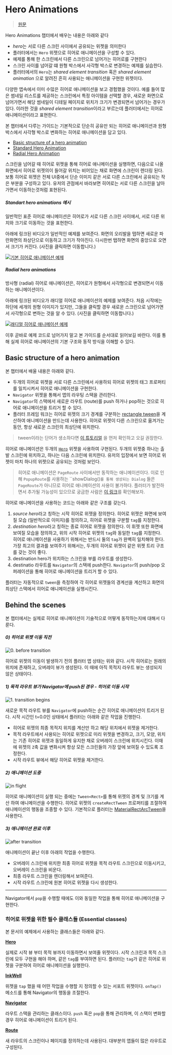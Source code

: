 # Hero Animations

> [원문](https://flutter.io/docs/development/ui/animations/hero-animations#basic-structure-of-a-hero-animation)

Hero Animations 챕터에서 배우는 내용은 아래와 같다
- *hero*는 서로 다른 스크린 사이에서 공유되는 위젯을 의미한다
- 플러터에서는 `Hero` 위젯으로 히어로 애니메이션을 구성할 수 있다.
- 예제를 통해 한 스크린에서 다른 스크린으로 넘어가는 히어로를 구현한다
- 스크린 사이를 넘어갈 떄 원형 박스에서 사각형 박스로 변경하는 예제를 실습한다.
- 플러터에서의 `Hero`는 *shared element transition* 혹은 *shared element animation*
으로 알려진 흔히 사용되는 애니메이션을 구현한 위젯이다.

다양한 앱속에서 이미 수많은 히어로 애니메이션을 보고 경험했을 것이다.
예를 들어 많은 썸네일 리스트를 제공하는 스크린에서 특정 아이템을 선택할 경우,
새로운 화면으로 넘어가면서 해당 썸네일이 디테일 페이지로 위치가 크기가 변경되면서
넘어가는 경우가 있다. 이러한 것을 *shared element transition*이라고 부르는데
플러터에서는 히어로 애니메이션이라고 표현한다.

본 챕터에서 다루는 가이드는 기본적으로 단순히 공유만 되는 히어로 애니메이션과
원형 박스에서 사각형 박스로 변화하는 히어로 애니메이션을 담고 있다.

- [Basic structure of a hero animation](#Basic-structure-of-a-hero-animation)
- [Standard Hero Animation](#Standard-Hero-Animation)
- [Radial Hero Animation](#Radial-Hero-Animation)

스크린을 넘어갈 때 히어로 위젯을 통해 히어로 애니메이션을 실행하면,
다음으로 나올 화면에서 히어로 위젯의이 들어갈 위치는 비어있는 채로 화면에
스크린이 렌더링 된다. 보통 히어로 위젯은 전체 UI중에서 단순 이미지 같은
서로 다른 스크린에서 공유되는 작은 부분을 구성하고 있다. 유저의 관점에서
바라보면 히어로는 서로 다른 스크린을 날아가면서 이동하는것처럼 표현된다.

##### Standart hero animations 예시

일반적인 표준 히어로 애니메이션은 히어로가 서로 다른 스크린 사이에서,
서로 다른 위치와 크기로 이동하는 것을 표현한다.

아래에 링크된 비디오가 일반적인 예제를 보여준다. 화면의 오리발을 탭하면
새로운 파란화면의 좌상단으로 이동하고 크기가 작아진다. 다시한번 탭하면
화면의 중앙으로 오면서 크기가 커진다. (사진을 클릭하면 이동합니다.)

[![기본 히어로 애니메이션 예제](http://img.youtube.com/vi/CEcFnqRDfgw/0.jpg)](https://youtu.be/CEcFnqRDfgw)

##### Radial hero animations

방사형 (radial) 히어로 애니메이션은, 히어로가 원형에서 사각형으로 변경되면서
이동하는 애니메이션이다.

아래에 링크된 비디오가 래디얼 히어로 애니메이션의 예제를 보여준다.
처음 시작에는 하단에 세개의 원형 이미지가 있지만, 그들을 클릭할 경우
새로운 스크린으로 넘어가면서 사각형으로 변하는 것을 알 수 있다. (사진을 클릭하면 이동합니다.)

[![래디얼 히어로 애니메이션 예제](http://img.youtube.com/vi/LWKENpwDKiM/0.jpg)](https://youtu.be/LWKENpwDKiM)

이후 곧바로 예제 코드로 넘어가지 말고 본 가이드를 순서대로 읽어보길 바란다.
이를 통해 실제 히어로 애니메이션의 기본 구조와 동작 방식을 이해할 수 있다.

## Basic structure of a hero animation

본 챕터에서 배울 내용은 아래와 같다.

- 두개의 히어로 위젯을 서로 다른 스크린에서 사용하되 히어로 위젯의 태그 프로퍼티를
일치시켜서 히어로 애니메이션을 구현한다.
- `Navigator` 위젯을 통해서 앱의 라우팅 스택을 관리한다.
- `Navigator`의 스택에서 새로운 라우트 (route)를 push 하거나 pop하는 것으로
히어로 애니메이션을 트리거 할 수 있다.
- 플러터 프레임 워크는 히어로 위젯의 크기 경계를 구분하는
[rectangle tween](https://docs.flutter.io/flutter/animation/RectTween-class.html)을 계산하여
애니메이션을 만드는데 사용한다. 히어로 위젯이 다른 스크린으로 옮겨가는 동안,
항상 새로운 스크린의 최상단에 위치한다.

> tween이라는 단어가 생소하다면 [이 튜토리얼](https://flutter.io/docs/development/ui/animations/tutorial)
을 먼저 확인하고 오길 권장한다.

히어로 애니메이션은 두개의 [`Hero`](https://docs.flutter.io/flutter/widgets/Hero-class.html)
위젯을 사용하여 구현된다. 두개의 위젯중 하나는 출발 스크린에 위치하고, 하나는 다음 스크린에 위치한다.
유저의 입장에서 보면 히어로 위젯이 마치 하나의 위젯으로 공유되는 것처럼 보인다.

> 히어로 애니메이션은 `PageRoute` 사이에서만 동작하는 애니메이션이다. 이로 인해
`PopupRoute`를 사용하는 ``showDialog()`를 통해 생성되는 Dialog` 들은 `PageRoute`가
아니므로 히어로 애니메이션의 사용이 불가하다. 플러터가 발전하면서 추가될 가능성이
있으므로 궁금한 사람은 [이 링크](https://github.com/flutter/flutter/issues/10667)를
확인해보자.

히어로 애니메이션을 사용하는 코드는 아래와 같은 구조를 갖는다.

1. *source hero*라고 칭하는 시작 히어로 위젯을 정의한다. 히어로 위젯은 화면에
보여질 모습 (일반적으로 이미지)를 정의하고, 히어로 위젯을 구분할 `tag`를 지정한다.
2. *destination hero*라고 칭하는 종료 히어로 위젯을 정의한다. 이 휘젯 또한
화면에 보여질 모습을 정의하고, 위의 시작 히어로 위젯의 `tag`와 동일한 `tag`를
지정한다. 히어로 애니메이션을 사용하기 위해서는 반드시 둘의 `tag`가 완벽히
일치해야 한다. 가장 최고의 결과를 보여주기 위해서는, 두개의 히어로 위젯이
같은 위젯 트리 구조를 갖는 것이 좋다.
3. destination hero가 위치하는 스크린을 부를 라우트를 생성한다.
4. destinatio 라우트를 `Navigator`의 스택에 push한다. `Navigator`의 push/pop
오퍼레이션을 통해 히어로 애니메이션을 트리거 할 수 있다.

플러터는 자동적으로 `tween`을 측정하여 각 히어로 위젯들의 경계선을 계산하고
화면의 최상단 스택에서 히어로 애니메이션을 실행시킨다.

## Behind the scenes

본 챕터에서는 실제로 히어로 애니메이션이 기술적으로 어떻게 동작하는지에 대해서 다룬다.

##### 0) 히어로 위젯 이동 직전

![0. before transition](./doc-images/flutter-transition0.png)

히어로 위젯의 이동이 발생하기 전의 플러터 앱 상태는 위와 같다. 시작 히어로는
원래의 위치에 존재하고, 오버레이 뷰가 생성된다. 이 때에 아직 목적지 라우트 뷰는
생성되지 않은 상태이다.

##### 1) 목적 라우트 뷰가 Navigator에 push된 경우 - 히어로 이동 시작

![1. transition begins](./doc-images/flutter-transition1.png)

새로운 목적 라우트 뷰를 `Navigator`에 push하는 순간 히어로 애니메이션이 트리거 된다.
시작 시간인 t=0.0인 상태에서 플러터는 아래와 같은 작업을 진행한다.

- 히어로 위젯의 최종 목적지 위치를 계산만 하고 해당 위치에서 위젯을 제거한다.
- 목적 라우트에서 사용되는 히어로 위젯으로 미리 위젯을 변경하고, 크기, 모양, 위치는
기존 히어로 위젯과 동일하게 유지한 채로 오버레이 스크린에 위치시킨다. 이때에
위젯의 `Z`축 값을 변화시켜 항상 모든 스크린들의 가장 앞에 보여질 수 있도록 조정한다.
- 시작 라우트 뷰에서 해당 히어로 위젯을 제거한다.

##### 2) 애니메이션 도중

![in flight](./doc-images/flutter-transition2.png)

히어로 애니메이션이 실행 되는 중에는 `Tween<Rect>`를 통해 위젯의 경계 및 크기를
계산 하여 애니메이션을 수행한다. 히어로 위젯의 `createRectTween` 프로퍼티를
조절하여 애니메이션의 행동을 조종할 수 있다. 기본적으로 플러터는 [MaterialRectArcTween](https://docs.flutter.io/flutter/material/MaterialRectArcTween-class.html)을
사용한다.

##### 3) 애니메이션 완료 이후

![after transition](./doc-images/flutter-transition3.png)

애니메이션이 끝난 이후 아래의 작업을 수행한다.

- 오버레이 스크린에 위치한 최종 히어로 위젯을 목적 라우트 스크린으로 이동시키고, 오버레이 스크린을 비운다.
- 최종 라우트 스크린을 렌더링해서 보여준다.
- 시작 라우트 스크린에 원본 히어로 위젯을 다시 생성한다.

----

Navigator에서 `pop`을 수행할 때에도 이와 동일한 작업을 통해 히어로 애니메이션을 구현한다.

### 히어로 위젯을 위한 필수 클래스들 (Essential classes)

본 문서의 예제에서 사용하는 클래스들은 아래와 같다.

**[Hero](https://docs.flutter.io/flutter/widgets/Hero-class.html)**

실제로 시작 뷰 부터 목적 뷰까지 이동하면서 보여줄 위젯이다. 시작 스크린과 목적 스크린에
모두 구현을 해야 하며, 같은 `tag`를 부여하면 된다. 플러터는 `tag`가 같은 히어로 위젯을
구분하여 히어로 애니메이션을 실행한다.

**[InkWell](https://docs.flutter.io/flutter/material/InkWell-class.html)**

위젯을 `tap` 했을 때 어떤 작업을 수행할 지 정의할 수 있는 서포트 위젯이다.
`onTap()` 메소드를 통해 Navigator의 행동을 조절한다.

**[Navigator](https://docs.flutter.io/flutter/widgets/Navigator-class.html)**

라우트 스택을 관리하는 클래스이다. `push` 혹은 `pop`을 통해 관리하며, 이 스택이
변화할 경우 히어로 애니메이션이 트리거 된다.

**[Route](https://docs.flutter.io/flutter/widgets/Route-class.html)**

새 라우트의 스크린이나 페이지를 정의하는데 사용된다. 대부분의 앱들이 많은 라우트로
구성된다.